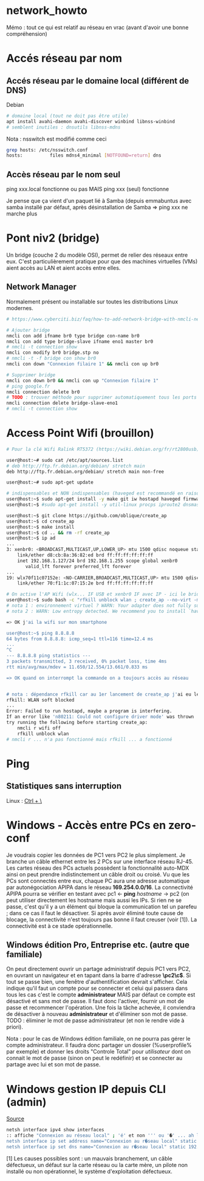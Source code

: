 # network_howto
Mémo : tout ce qui est relatif au réseau en vrac (avant d'avoir une bonne compréhension)

# Accés réseau par nom
## Accés réseau par le domaine local (différent de DNS)
Debian
```sh
# domaine local (tout ne doit pas être utile)
apt install avahi-daemon avahi-discover winbind libnss-winbind 
# semblent inutiles : dnsutils libnss-mdns
```
Nota : nsswitch est modifié comme ceci
```sh
grep hosts: /etc/nsswitch.conf 
hosts:          files mdns4_minimal [NOTFOUND=return] dns
```
## Accès réseau par le nom seul
ping xxx.local fonctionne ou pas MAIS ping xxx (seul) fonctionne

Je pense que ça vient d'un paquet lié à Samba (depuis emmabuntus avec samba installé par défaut, 
après désinstallation de Samba => ping xxx ne marche plus
# Pont niv2 (bridge)
Un bridge (couche 2 du modèle OSI), permet de relier des réseaux entre eux. C'est particulièrement pratique pour que des machines virtuelles (VMs) aient accès au LAN et aient accès entre elles.
## Network Manager
Normalement présent ou installable sur toutes les distributions Linux modernes.
```sh
# https://www.cyberciti.biz/faq/how-to-add-network-bridge-with-nmcli-networkmanager-on-linux/

# Ajouter bridge
nmcli con add ifname br0 type bridge con-name br0
nmcli con add type bridge-slave ifname eno1 master br0
# nmcli -t connection show
nmcli con modify br0 bridge.stp no
# nmcli -t -f bridge con show br0
nmcli con down "Connexion filaire 1" && nmcli con up br0

# Supprimer bridge
nmcli con down br0 && nmcli con up "Connexion filaire 1"
# ping google.fr
nmcli connection delete br0
# TODO : trouver méthode pour supprimer automatiquement tous les ports du bridge
nmcli connection delete bridge-slave-eno1
# nmcli -t connection show
```
# Access Point Wifi (brouillon)
```sh
# Pour la clé Wifi Ralink RT5372 (https://wiki.debian.org/fr/rt2800usb), achat Leclerc < 10€

user@host:~# sudo cat /etc/apt/sources.list
# deb http://ftp.fr.debian.org/debian/ stretch main
deb http://ftp.fr.debian.org/debian/ stretch main non-free

user@host:~# sudo apt-get update

# indispensables et NON indispensables (haveged est recommandé en raison de la Low entropy et rfill - voir dessous)
user@host:~$ sudo apt-get install -y make git iw hostapd haveged firmware-misc-nonfree rfkill
user@host:~$ #sudo apt-get install -y util-linux procps iproute2 dnsmasq iptables wireless-tools

user@host:~$ git clone https://github.com/oblique/create_ap
user@host:~$ cd create_ap
user@host:~$ make install
user@host:~$ cd .. && rm -rf create_ap
user@host:~$ ip ad
...
3: xenbr0: <BROADCAST,MULTICAST,UP,LOWER_UP> mtu 1500 qdisc noqueue state UP group default qlen 1000
    link/ether d8:cb:8a:36:82:ed brd ff:ff:ff:ff:ff:ff
    inet 192.168.1.127/24 brd 192.168.1.255 scope global xenbr0
       valid_lft forever preferred_lft forever
...
19: wlx70f11c07152e: <NO-CARRIER,BROADCAST,MULTICAST,UP> mtu 1500 qdisc mq state DOWN group default qlen 1000
    link/ether 70:f1:1c:07:15:2e brd ff:ff:ff:ff:ff:ff

# On active l'AP Wifi (wlx... IF USB et xenbr0 IF avec IP - ici le bridge Xen)
user@host:~$ sudo bash -c "rfkill unblock wlan ; create_ap --no-virt -m bridge wlx70f11c07152e br0 test-ap azerty123456"
# nota 1 : environnement virtuel ? WARN: Your adapter does not fully support AP virtual interface, enabling --no-virt
# nota 2 : WARN: Low entropy detected. We recommend you to install `haveged'

=> OK j'ai la wifi sur mon smartphone

user@host:~$ ping 8.8.8.8
64 bytes from 8.8.8.8: icmp_seq=1 ttl=116 time=12.4 ms
...
^C
--- 8.8.8.8 ping statistics ---
3 packets transmitted, 3 received, 0% packet loss, time 4ms
rtt min/avg/max/mdev = 11.650/12.554/13.661/0.833 ms

=> OK quand on interrompt la commande on a toujours accès au réseau


# nota : dépendance rfkill car au 1er lancement de create_ap j'ai eu les messages
rfkill: WLAN soft blocked
...
Error: Failed to run hostapd, maybe a program is interfering.
If an error like 'n80211: Could not configure driver mode' was thrown
try running the following before starting create_ap:
    nmcli r wifi off
    rfkill unblock wlan
# nmcli r ... n'a pas fonctionné mais rfkill ... a fonctionné
```
# Ping
## Statistiques sans interruption
Linux : [Ctrl + \\](https://unix.stackexchange.com/questions/143845/check-ping-statistics-without-stopping)

# Windows - Accès entre PCs en zero-conf
Je voudrais copier les données de PC1 vers PC2 le plus simplement. Je branche un câble ethernet entre les 2 PCs sur une interface réseau RJ-45. Les cartes réseau des PCs actuels possèdent la fonctionnalité auto-MDX ainsi on peut prendre indistinctement un câble droit ou croisé. Vu que les PCs sont connectés entre eux, chaque PC aura une adresse automatique par autonégociation APIPA dans le réseau **169.254.0.0/16**. La connectivité APIPA pourra se vérifier en testant avec pc1 <- **ping** *hostname* -> pc2 (on peut utiliser directement les hostname mais aussi les IPs. Si rien ne se passe, c'est qu'il y a un élément qui bloque la communication tel un parefeu ; dans ce cas il faut le désactiver. Si après avoir éliminé toute cause de blocage, la connectivité n'est toujours pas bonne il faut creuser (voir [1]). La connectivité est à ce stade opérationnelle.

## Windows édition Pro, Entreprise etc. (autre que familiale)
On peut directement ouvrir un partage administratif depuis PC1 vers PC2, en ouvrant un navigateur et en tapant dans la barre d'adresse **\\pc2\c$**. Si tout se passe bien, une fenêtre d'authentification devrait s'afficher. Cela indique qu'il faut un compte pour se connecter et celui qui passera dans tous les cas c'est le compte **administrateur** MAIS par défaut ce compte est désactivé et sans mot de passe. Il faut donc l'activer, fournir un mot de passe et recommencer l'opération. Une fois la tâche achevée, il conviendra de désactiver à nouveau **administrateur** et d'éliminer son mot de passe.
TODO : éliminer le mot de passe administrateur (et non le rendre vide à priori).

Nota : pour le cas de Windows édition familiale, on ne pourra pas gérer le compte administrateur. Il faudra donc partager un dossier (%userprofile% par exemple) et donner les droits "Controle Total" pour *utilisateur* dont on connait le mot de passe (sinon on peut le redéfinir) et se connecter au partage avec lui et son mot de passe.

# Windows gestion IP depuis CLI (admin)
[Source](https://tweaks.com/windows/40339/configure-ip-address-and-dns-from-command-line/)
```bash
netsh interface ipv4 show interfaces
:: affiche "Connexion au réseau local" ; 'é' et non ''' ou '�' ... ah les encodages sous Windows :|
netsh interface ip set address name="Connexion au r�seau local" static 192.168.1.70 255.255.255.0 192.168.1.1 1"
netsh interface ip set dns name="Connexion au r�seau local" static 192.168.1.10
```


[1]
Les causes possibles sont : un mauvais branchement, un câble défectueux, un défaut sur la carte réseau ou la carte mère, un pilote non installé ou non opérationnel, le système d'exploitation défectueux.
